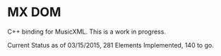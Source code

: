 MX DOM
=======

C++ binding for MusicXML.  This is a work in progress.

Current Status as of 03/15/2015, 281 Elements Implemented, 140 to go. 